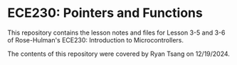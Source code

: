 # ECE230: Pointers and Functions

This repository contains the lesson notes and files for Lesson 3-5 and 3-6 of Rose-Hulman's ECE230: Introduction to Microcontrollers.

The contents of this repository were covered by Ryan Tsang on 12/19/2024.

